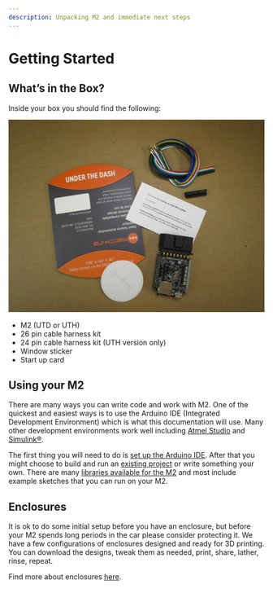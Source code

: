 ```yaml
---
description: Unpacking M2 and immediate next steps
---
```


# Getting Started

## What’s in the Box?

Inside your box you should find the following:

![](../.gitbook/assets/wib_utd.png)

* M2 \(UTD or UTH\)
* 26 pin cable harness kit
* 24 pin cable harness kit \(UTH version only\)
* Window sticker
* Start up card

## Using your M2

There are many ways you can write code and work with M2. One of the quickest and easiest ways is to use the Arduino IDE \(Integrated Development Environment\) which is what this documentation will use. Many other development environments work well including [Atmel Studio](http://www.microchip.com/development-tools/atmel-studio-7) and [Simulink®](https://www.mathworks.com/products/simulink.html).

The first thing you will need to do is [set up the Arduino IDE](arduino.md). After that you might choose to build and run an [existing project](http://showcase.macchina.cc/projects.html) or write something your own. There are many [libraries available for the M2](http://showcase.macchina.cc/libraries.html) and most include example sketches that you can run on your M2.

## Enclosures

It is ok to do some initial setup before you have an enclosure, but before your M2 spends long periods in the car please consider protecting it. We have a few configurations of enclosures designed and ready for 3D printing. You can download the designs, tweak them as needed, print, share, lather, rinse, repeat.

Find more about enclosures [here](detailed-reference/enclosures.md).

